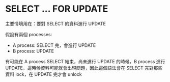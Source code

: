 # SELECT ... FOR UPDATE

主要情境用在：要對 SELECT 的資料進行 UPDATE

假設有兩個 processes:

- A process: SELECT 完，會進行 UPDATE
- B process: UPDATE

有可能在 A process SELECT 結束，尚未進行 UPDATE 的時候，B process 進行 UPDATE，這時候資料可能就會出現問題，因此這個語法會在 SELECT 完對那些資料 lock，在 UPDATE 完才會 unlock
